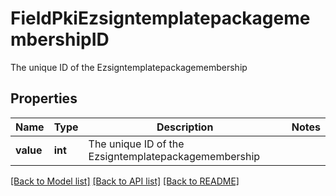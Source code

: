 # FieldPkiEzsigntemplatepackagemembershipID

The unique ID of the Ezsigntemplatepackagemembership

## Properties
Name | Type | Description | Notes
------------ | ------------- | ------------- | -------------
**value** | **int** | The unique ID of the Ezsigntemplatepackagemembership | 

[[Back to Model list]](../README.md#documentation-for-models) [[Back to API list]](../README.md#documentation-for-api-endpoints) [[Back to README]](../README.md)


